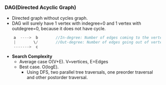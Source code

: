### DAG(Directed Acyclic Graph)
  - Directed graph without cycles graph. 
  - DAG will surely have 1 vertex with indegree=0 and 1 vertex with outdegree=0, because it does not have cycle.
```c
    a  ---->  b        //In-degree: Number of edges coming to the vertex. Eg: in-degree for c is 2
    |        \/        //Out-degree: Number of edges going out of vertex. Eg: out-degree for a is 2
    ------->  c
```
  - **Search Complexity** 
    - Average case O(V+E). V=vertices, E=Edges
    - Best case. O(logE). 
      - Using DFS, two parallel tree traversals, one preorder traversal and other postorder traversal.
